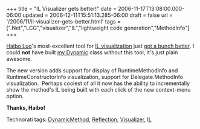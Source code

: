 +++
title = "IL Visualizer gets better!"
date = 2006-11-17T13:08:00.000-06:00
updated = 2006-12-11T15:51:13.285-06:00
draft = false
url = '/2006/11/il-visualizer-gets-better.html'
tags = [".Net","LCG","visualizer","IL","lightweight code generation","MethodInfo"]
+++

[Haibo Luo](http://blogs.msdn.com/haibo_luo/ "He's inside the mind of the CLR!")'s most-excellent tool for [IL visualization](http://blogs.msdn.com/haibo_luo/archive/2005/10/25/DebuggerVisualizer-for-DynamicMethod-_2800_Show-me-the-IL_2900_.aspx "Show me the IL!") just [got a bunch better](http://blogs.msdn.com/haibo_luo/archive/2006/11/16/take-two-il-visualizer.aspx "IL Visualizer Take Two"). I could **not** have built [my Dynamic](http://www.codeplex.com/Dynamic "Dynamic library now on CodePlex") class without this tool, it's just plain awesome.

The new version adds support for display of RuntimeMethodInfo and RuntimeConstructorInfo visualization, support for Delegate.MethodInfo visualization.  Perhaps coolest of all it now has the ability to incrementally show the method's IL being built with each click of the new context-menu option.

**Thanks, Haibo!**

Technorati tags: [DynamicMethod](http://technorati.com/tags/DynamicMethod), [Reflection](http://technorati.com/tags/Reflection), [Visualizer](http://technorati.com/tags/Visualizer), [IL](http://technorati.com/tags/IL)

